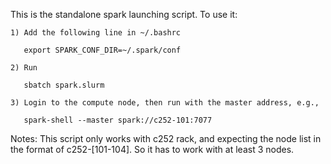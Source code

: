 This is the standalone spark launching script.
To use it:

    1) Add the following line in ~/.bashrc

       export SPARK_CONF_DIR=~/.spark/conf

    2) Run 

       sbatch spark.slurm

    3) Login to the compute node, then run with the master address, e.g.,

       spark-shell --master spark://c252-101:7077     

Notes:
This script only works with c252 rack, and expecting the node list in the format of c252-[101-104].
So it has to work with at least 3 nodes.
